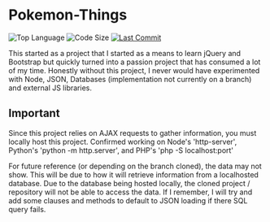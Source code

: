 # Pokemon-Things
![Top Language](https://img.shields.io/github/languages/top/Phaysik/Decent-Pokemon-Database.svg?style=flat)
![Code Size](https://img.shields.io/github/languages/code-size/Phaysik/Decent-Pokemon-Database.svg?style=flat)
[![Last Commit](https://img.shields.io/github/last-commit/Phaysik/Decent-Pokemon-Database.svg?style=flat)](https://github.com/Phaysik/Decent-Pokemon-Database/commit/master)

This started as a project that I started as a means to learn jQuery and Bootstrap but quickly turned into a passion project that has consumed a lot of my time. Honestly without this project, I never would have experimented with Node, JSON, Databases (implementation not currently on a branch) and external JS libraries.

## Important

Since this project relies on AJAX requests to gather information, you must locally host this project. Confirmed working on Node's 'http-server', Python's 'python -m http.server', and PHP's 'php -S localhost:port'

For future reference (or depending on the branch cloned), the data may not show. This will be due to how it will retrieve information from a localhosted database. Due to the database being hosted locally, the cloned project / repository will not be able to access the data. If I remember, I will try and add some clauses and methods to default to JSON loading if there SQL query fails.
